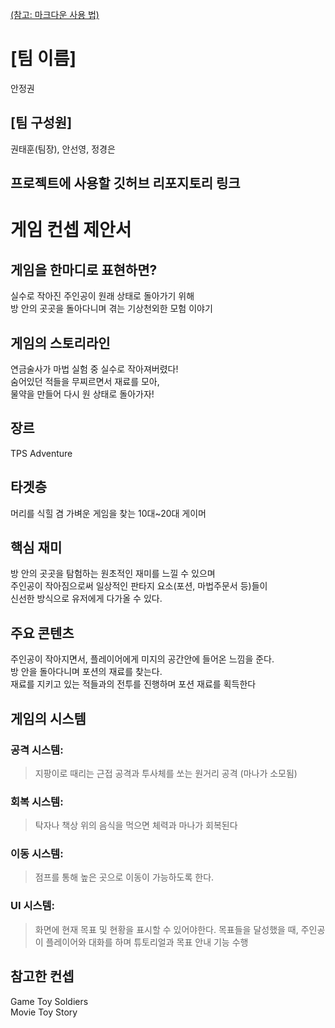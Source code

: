 [(참고: 마크다운 사용 법)](https://gist.github.com/ihoneymon/652be052a0727ad59601)

# [팀 이름]
안정권
## [팀 구성원]
권태훈(팀장), 안선영, 정경은
## 프로젝트에 사용할 깃허브 리포지토리 링크

# 게임 컨셉 제안서
## 게임을 한마디로 표현하면?
실수로 작아진 주인공이 원래 상태로 돌아가기 위해 <br/>
방 안의 곳곳을 돌아다니며 겪는 기상천외한 모험 이야기 
## 게임의 스토리라인
연금술사가 마법 실험 중 실수로 작아져버렸다! <br/>
숨어있던 적들을 무찌르면서 재료를 모아, <br/>
물약을 만들어 다시 원 상태로 돌아가자!
## 장르
TPS Adventure
## 타겟층
머리를 식힐 겸 가벼운 게임을 찾는 10대~20대 게이머 

## 핵심 재미
방 안의 곳곳을 탐험하는 원초적인 재미를 느낄 수 있으며 <br/>
주인공이 작아짐으로써 일상적인 판타지 요소(포션, 마법주문서 등)들이 <br/>신선한 방식으로 유저에게 다가올 수 있다. 

## 주요 콘텐츠
주인공이 작아지면서, 플레이어에게 미지의 공간안에 들어온 느낌을 준다.<br/>
방 안을 돌아다니며 포션의 재료를 찾는다. <br/>
재료를 지키고 있는 적들과의 전투를 진행하며 포션 재료를 획득한다 <br/>

## 게임의 시스템
### 공격 시스템: 
>지팡이로 때리는 근접 공격과 
>투사체를 쏘는 원거리 공격 (마나가 소모됨)

### 회복 시스템: 
>탁자나 책상 위의 음식을 먹으면 체력과 마나가 회복된다

### 이동 시스템: 
>점프를 통해 높은 곳으로 이동이 가능하도록 한다.

### UI 시스템:
>화면에 현재 목표 및 현황을 표시할 수 있어야한다.
>목표들을 달성했을 때, 주인공이 플레이어와 대화를 하며  튜토리얼과 목표 안내 기능 수행 

## 참고한 컨셉 
Game Toy Soldiers <br />
Movie Toy Story

